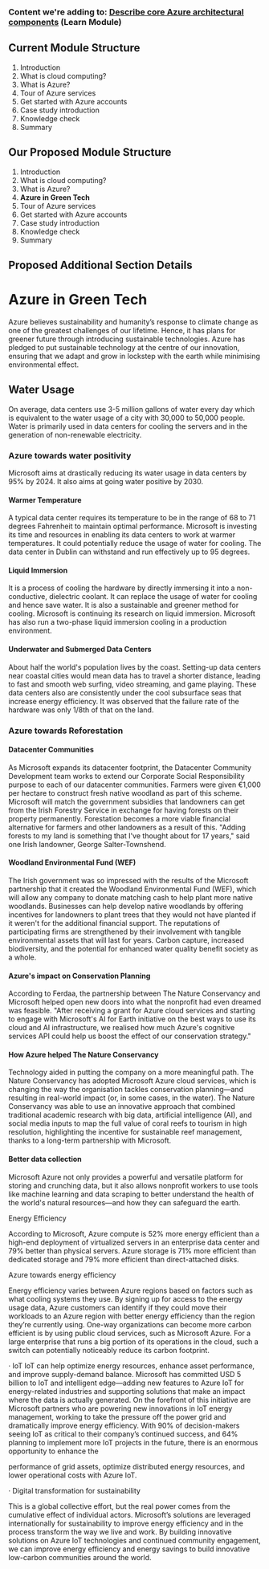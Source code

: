 ### Content we're adding to: [Describe core Azure architectural components](https://docs.microsoft.com/en-us/learn/modules/azure-architecture-fundamentals/) (Learn Module)

## Current Module Structure
1. Introduction
2. What is cloud computing?
3. What is Azure?
4. Tour of Azure services
5. Get started with Azure accounts
6. Case study introduction
7. Knowledge check
8. Summary

## Our Proposed Module Structure
1. Introduction
2. What is cloud computing?
3. What is Azure?
4. **Azure in Green Tech**
5. Tour of Azure services
6. Get started with Azure accounts
7. Case study introduction
8. Knowledge check
9. Summary

## Proposed Additional Section Details 
# Azure in Green Tech
Azure believes sustainability and humanity’s response to climate change as one of the greatest challenges of our lifetime. Hence, it has plans for greener future through introducing sustainable technologies. Azure has pledged to put sustainable technology at the centre of our innovation, ensuring that we adapt and grow in lockstep with the earth while minimising environmental effect.
## Water Usage

On average, data centers use 3-5 million gallons of water every day which is equivalent to the water usage of a city with 30,000 to 50,000 people. Water is primarily used in data centers for cooling the servers and in the generation of non-renewable electricity.

### Azure towards water positivity

Microsoft aims at drastically reducing its water usage in data centers by 95% by 2024. It also aims at going water positive by 2030.

#### Warmer Temperature

A typical data center requires its temperature to be in the range of 68 to 71 degrees Fahrenheit to maintain optimal performance. Microsoft is investing its time and resources in enabling its data centers to work at warmer temperatures. It could potentially reduce the usage of water for cooling. The data center in Dublin can withstand and run effectively up to 95 degrees.

#### Liquid Immersion

It is a process of cooling the hardware by directly immersing it into a non-conductive, dielectric coolant. It can replace the usage of water for cooling and hence save water. It is also a sustainable and greener method for cooling. Microsoft is continuing its research on liquid immersion. Microsoft has also run a two-phase liquid immersion cooling in a production environment.

#### Underwater and Submerged Data Centers

About half the world's population lives by the coast. Setting-up data centers near coastal cities would mean data has to travel a shorter distance, leading to fast and smooth web surfing, video streaming, and game playing. These data centers also are consistently under the cool subsurface seas that increase energy efficiency. It was observed that the failure rate of the hardware was only 1/8th of that on the land.


### Azure towards Reforestation

#### Datacenter Communities

As Microsoft expands its datacenter footprint, the Datacenter Community Development team works to extend our Corporate Social Responsibility purpose to each of our datacenter communities. Farmers were given €1,000 per hectare to construct fresh native woodland as part of this scheme. Microsoft will match the government subsidies that landowners can get from the Irish Forestry Service in exchange for having forests on their property permanently. Forestation becomes a more viable financial alternative for farmers and other landowners as a result of this. "Adding forests to my land is something that I've thought about for 17 years," said one Irish landowner, George Salter-Townshend.

#### Woodland Environmental Fund (WEF)

The Irish government was so impressed with the results of the Microsoft partnership that it created the Woodland Environmental Fund (WEF), which will allow any company to donate matching cash to help plant more native woodlands. Businesses can help develop native woodlands by offering incentives for landowners to plant trees that they would not have planted if it weren't for the additional financial support. The reputations of participating firms are strengthened by their involvement with tangible environmental assets that will last for years. Carbon capture, increased biodiversity, and the potential for enhanced water quality benefit society as a whole.

#### Azure's impact on Conservation Planning

According to Ferdaa, the partnership between The Nature Conservancy and Microsoft helped open new doors into what the nonprofit had even dreamed was feasible. "After receiving a grant for Azure cloud services and starting to engage with Microsoft's AI for Earth initiative on the best ways to use its cloud and AI infrastructure, we realised how much Azure's cognitive services API could help us boost the effect of our conservation strategy."

#### How Azure helped The Nature Conservancy

Technology aided in putting the company on a more meaningful path. The Nature Conservancy has adopted Microsoft Azure cloud services, which is changing the way the organisation tackles conservation planning—and resulting in real-world impact (or, in some cases, in the water). The Nature Conservancy was able to use an innovative approach that combined traditional academic research with big data, artificial intelligence (AI), and social media inputs to map the full value of coral reefs to tourism in high resolution, highlighting the incentive for sustainable reef management, thanks to a long-term partnership with Microsoft.

#### Better data collection

Microsoft Azure not only provides a powerful and versatile platform for storing and crunching data, but it also allows nonprofit workers to use tools like machine learning and data scraping to better understand the health of the world's natural resources—and how they can safeguard the earth.

Energy Efficiency

According to Microsoft, Azure compute is 52% more energy efficient than a high-end deployment of virtualized servers in an enterprise data center and 79% better than physical servers. Azure storage is 71% more efficient than dedicated storage and 79% more efficient than direct-attached disks.

Azure towards energy efficiency

Energy efficiency varies between Azure regions based on factors such as what cooling systems they use. By signing up for access to the energy usage data, Azure customers can identify if they could move their workloads to an Azure region with better energy efficiency than the region they’re currently using. One-way organizations can become more carbon efficient is by using public cloud services, such as Microsoft Azure. For a large enterprise that runs a big portion of its operations in the cloud, such a switch can potentially noticeably reduce its carbon footprint.

· IoT IoT can help optimize energy resources, enhance asset performance, and improve supply-demand balance. Microsoft has committed USD 5 billion to IoT and intelligent edge—adding new features to Azure IoT for energy-related industries and supporting solutions that make an impact where the data is actually generated. On the forefront of this initiative are Microsoft partners who are powering new innovations in IoT energy management, working to take the pressure off the power grid and dramatically improve energy efficiency. With 90% of decision-makers seeing IoT as critical to their company’s continued success, and 64% planning to implement more IoT projects in the future, there is an enormous opportunity to enhance the

performance of grid assets, optimize distributed energy resources, and lower operational costs with Azure IoT.

· Digital transformation for sustainability

This is a global collective effort, but the real power comes from the cumulative effect of individual actors. Microsoft’s solutions are leveraged internationally for sustainability to improve energy efficiency and in the process transform the way we live and work. By building innovative solutions on Azure IoT technologies and continued community engagement, we can improve energy efficiency and energy savings to build innovative low-carbon communities around the world.
